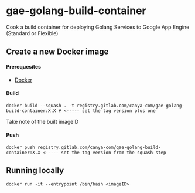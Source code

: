 # gae-golang-build-container

Cook a build container for deploying Golang Services to Google App Engine (Standard or Flexible)

## Create a new Docker image

#### Prerequesites

- [Docker](https://docs.docker.com/install/#releases)

#### Build

```
docker build --squash . -t registry.gitlab.com/canya-com/gae-golang-build-container:X.X # <----- set the tag version plus one
```

Take note of the built imageID

#### Push

```
docker push registry.gitlab.com/canya-com/gae-golang-build-container:X.X <----- set the tag version from the squash step
```

## Running locally

```
docker run -it --entrypoint /bin/bash <imageID>
```
